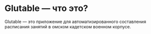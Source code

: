 # Glutable — что это?

Glutable — это приложение для автоматизированного составления расписания занятий в омском кадетском военном корпусе.
